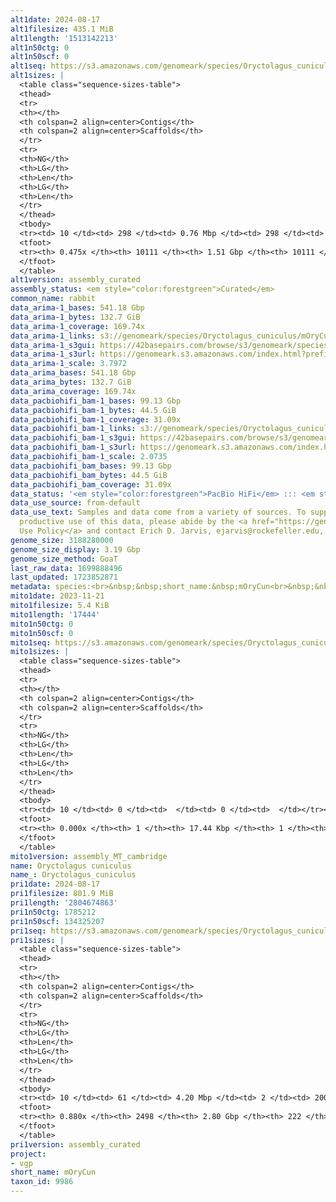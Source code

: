 ```yaml
---
alt1date: 2024-08-17
alt1filesize: 435.1 MiB
alt1length: '1513142213'
alt1n50ctg: 0
alt1n50scf: 0
alt1seq: https://s3.amazonaws.com/genomeark/species/Oryctolagus_cuniculus/mOryCun1/assembly_curated/mOryCun1.alt.cur.20240817.fasta.gz
alt1sizes: |
  <table class="sequence-sizes-table">
  <thead>
  <tr>
  <th></th>
  <th colspan=2 align=center>Contigs</th>
  <th colspan=2 align=center>Scaffolds</th>
  </tr>
  <tr>
  <th>NG</th>
  <th>LG</th>
  <th>Len</th>
  <th>LG</th>
  <th>Len</th>
  </tr>
  </thead>
  <tbody>
  <tr><td> 10 </td><td> 298 </td><td> 0.76 Mbp </td><td> 298 </td><td> 0.76 Mbp </td></tr><tr><td> 20 </td><td> 837 </td><td> 472.83 Kbp </td><td> 837 </td><td> 472.83 Kbp </td></tr><tr><td> 30 </td><td> 1729 </td><td> 269.49 Kbp </td><td> 1729 </td><td> 269.49 Kbp </td></tr><tr><td> 40 </td><td> 3693 </td><td> 88.31 Kbp </td><td> 3693 </td><td> 88.31 Kbp </td></tr><tr style="background-color:#cccccc;"><td> 50 </td><td> 0 </td><td>  </td><td> 0 </td><td>  </td></tr><tr><td> 60 </td><td> 0 </td><td>  </td><td> 0 </td><td>  </td></tr><tr><td> 70 </td><td> 0 </td><td>  </td><td> 0 </td><td>  </td></tr><tr><td> 80 </td><td> 0 </td><td>  </td><td> 0 </td><td>  </td></tr><tr><td> 90 </td><td> 0 </td><td>  </td><td> 0 </td><td>  </td></tr><tr><td> 100 </td><td> 0 </td><td>  </td><td> 0 </td><td>  </td></tr></tbody>
  <tfoot>
  <tr><th> 0.475x </th><th> 10111 </th><th> 1.51 Gbp </th><th> 10111 </th><th> 1.51 Gbp </th></tr>
  </tfoot>
  </table>
alt1version: assembly_curated
assembly_status: <em style="color:forestgreen">Curated</em>
common_name: rabbit
data_arima-1_bases: 541.18 Gbp
data_arima-1_bytes: 132.7 GiB
data_arima-1_coverage: 169.74x
data_arima-1_links: s3://genomeark/species/Oryctolagus_cuniculus/mOryCun1/genomic_data/arima/<br>
data_arima-1_s3gui: https://42basepairs.com/browse/s3/genomeark/species/Oryctolagus_cuniculus/mOryCun1/genomic_data/arima/
data_arima-1_s3url: https://genomeark.s3.amazonaws.com/index.html?prefix=species/Oryctolagus_cuniculus/mOryCun1/genomic_data/arima/
data_arima-1_scale: 3.7972
data_arima_bases: 541.18 Gbp
data_arima_bytes: 132.7 GiB
data_arima_coverage: 169.74x
data_pacbiohifi_bam-1_bases: 99.13 Gbp
data_pacbiohifi_bam-1_bytes: 44.5 GiB
data_pacbiohifi_bam-1_coverage: 31.09x
data_pacbiohifi_bam-1_links: s3://genomeark/species/Oryctolagus_cuniculus/mOryCun1/genomic_data/pacbio_hifi/<br>
data_pacbiohifi_bam-1_s3gui: https://42basepairs.com/browse/s3/genomeark/species/Oryctolagus_cuniculus/mOryCun1/genomic_data/pacbio_hifi/
data_pacbiohifi_bam-1_s3url: https://genomeark.s3.amazonaws.com/index.html?prefix=species/Oryctolagus_cuniculus/mOryCun1/genomic_data/pacbio_hifi/
data_pacbiohifi_bam-1_scale: 2.0735
data_pacbiohifi_bam_bases: 99.13 Gbp
data_pacbiohifi_bam_bytes: 44.5 GiB
data_pacbiohifi_bam_coverage: 31.09x
data_status: '<em style="color:forestgreen">PacBio HiFi</em> ::: <em style="color:forestgreen">Arima</em>'
data_use_source: from-default
data_use_text: Samples and data come from a variety of sources. To support fair and
  productive use of this data, please abide by the <a href="https://genome10k.soe.ucsc.edu/data-use-policies/">Data
  Use Policy</a> and contact Erich D. Jarvis, ejarvis@rockefeller.edu, with any questions.
genome_size: 3188280000
genome_size_display: 3.19 Gbp
genome_size_method: GoaT
last_raw_data: 1699888496
last_updated: 1723852871
metadata: species:<br>&nbsp;&nbsp;short_name:&nbsp;mOryCun<br>&nbsp;&nbsp;name:&nbsp;Oryctolagus&nbsp;cuniculus<br>&nbsp;&nbsp;taxon_id:&nbsp;9986<br>&nbsp;&nbsp;common_name:&nbsp;rabbit<br>&nbsp;&nbsp;order:<br>&nbsp;&nbsp;&nbsp;&nbsp;name:&nbsp;Lagomorpha<br>&nbsp;&nbsp;family:<br>&nbsp;&nbsp;&nbsp;&nbsp;name:&nbsp;Leporidae<br>&nbsp;&nbsp;individuals:<br>&nbsp;&nbsp;&nbsp;&nbsp;-&nbsp;short_name:&nbsp;mOryCun1<br>&nbsp;&nbsp;&nbsp;&nbsp;&nbsp;&nbsp;biosample_id:&nbsp;SAMEA112468037<br>&nbsp;&nbsp;&nbsp;&nbsp;&nbsp;&nbsp;sex:&nbsp;female<br>&nbsp;&nbsp;genome_size:&nbsp;3188280000<br>&nbsp;&nbsp;genome_size_method:&nbsp;GoaT<br>&nbsp;&nbsp;project:&nbsp;[&nbsp;vgp&nbsp;]<br>
mito1date: 2023-11-21
mito1filesize: 5.4 KiB
mito1length: '17444'
mito1n50ctg: 0
mito1n50scf: 0
mito1seq: https://s3.amazonaws.com/genomeark/species/Oryctolagus_cuniculus/mOryCun1/assembly_MT_cambridge/mOryCun1.MT.20231121.fasta.gz
mito1sizes: |
  <table class="sequence-sizes-table">
  <thead>
  <tr>
  <th></th>
  <th colspan=2 align=center>Contigs</th>
  <th colspan=2 align=center>Scaffolds</th>
  </tr>
  <tr>
  <th>NG</th>
  <th>LG</th>
  <th>Len</th>
  <th>LG</th>
  <th>Len</th>
  </tr>
  </thead>
  <tbody>
  <tr><td> 10 </td><td> 0 </td><td>  </td><td> 0 </td><td>  </td></tr><tr><td> 20 </td><td> 0 </td><td>  </td><td> 0 </td><td>  </td></tr><tr><td> 30 </td><td> 0 </td><td>  </td><td> 0 </td><td>  </td></tr><tr><td> 40 </td><td> 0 </td><td>  </td><td> 0 </td><td>  </td></tr><tr style="background-color:#cccccc;"><td> 50 </td><td> 0 </td><td style="background-color:#ff8888;">  </td><td> 0 </td><td style="background-color:#ff8888;">  </td></tr><tr><td> 60 </td><td> 0 </td><td>  </td><td> 0 </td><td>  </td></tr><tr><td> 70 </td><td> 0 </td><td>  </td><td> 0 </td><td>  </td></tr><tr><td> 80 </td><td> 0 </td><td>  </td><td> 0 </td><td>  </td></tr><tr><td> 90 </td><td> 0 </td><td>  </td><td> 0 </td><td>  </td></tr><tr><td> 100 </td><td> 0 </td><td>  </td><td> 0 </td><td>  </td></tr></tbody>
  <tfoot>
  <tr><th> 0.000x </th><th> 1 </th><th> 17.44 Kbp </th><th> 1 </th><th> 17.44 Kbp </th></tr>
  </tfoot>
  </table>
mito1version: assembly_MT_cambridge
name: Oryctolagus cuniculus
name_: Oryctolagus_cuniculus
pri1date: 2024-08-17
pri1filesize: 801.9 MiB
pri1length: '2804674863'
pri1n50ctg: 1785212
pri1n50scf: 134325207
pri1seq: https://s3.amazonaws.com/genomeark/species/Oryctolagus_cuniculus/mOryCun1/assembly_curated/mOryCun1.pri.cur.20240817.fasta.gz
pri1sizes: |
  <table class="sequence-sizes-table">
  <thead>
  <tr>
  <th></th>
  <th colspan=2 align=center>Contigs</th>
  <th colspan=2 align=center>Scaffolds</th>
  </tr>
  <tr>
  <th>NG</th>
  <th>LG</th>
  <th>Len</th>
  <th>LG</th>
  <th>Len</th>
  </tr>
  </thead>
  <tbody>
  <tr><td> 10 </td><td> 61 </td><td> 4.20 Mbp </td><td> 2 </td><td> 200.06 Mbp </td></tr><tr><td> 20 </td><td> 147 </td><td> 3.36 Mbp </td><td> 4 </td><td> 176.14 Mbp </td></tr><tr><td> 30 </td><td> 253 </td><td> 2.74 Mbp </td><td> 5 </td><td> 170.52 Mbp </td></tr><tr><td> 40 </td><td> 383 </td><td> 2.21 Mbp </td><td> 7 </td><td> 164.46 Mbp </td></tr><tr style="background-color:#cccccc;"><td> 50 </td><td> 544 </td><td style="background-color:#88ff88;"> 1.79 Mbp </td><td> 10 </td><td style="background-color:#88ff88;"> 134.33 Mbp </td></tr><tr><td> 60 </td><td> 750 </td><td> 1.36 Mbp </td><td> 12 </td><td> 123.71 Mbp </td></tr><tr><td> 70 </td><td> 1026 </td><td> 0.96 Mbp </td><td> 15 </td><td> 97.68 Mbp </td></tr><tr><td> 80 </td><td> 1451 </td><td> 0.56 Mbp </td><td> 19 </td><td> 68.40 Mbp </td></tr><tr><td> 90 </td><td> 0 </td><td>  </td><td> 0 </td><td>  </td></tr><tr><td> 100 </td><td> 0 </td><td>  </td><td> 0 </td><td>  </td></tr></tbody>
  <tfoot>
  <tr><th> 0.880x </th><th> 2498 </th><th> 2.80 Gbp </th><th> 222 </th><th> 2.80 Gbp </th></tr>
  </tfoot>
  </table>
pri1version: assembly_curated
project:
- vgp
short_name: mOryCun
taxon_id: 9986
---
```


